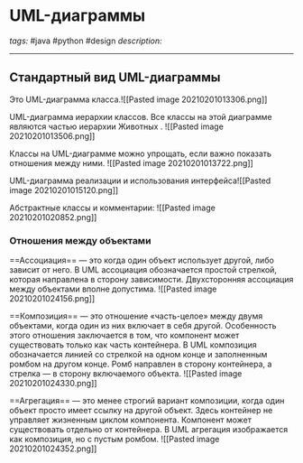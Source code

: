 # UML-диаграммы
*tags:* #java #python #design
*description:*

---
## Стандартный вид UML-диаграммы
Это UML-диаграмма класса.![[Pasted image 20210201013306.png]]

UML-диаграмма иерархии классов. Все классы на этой диаграмме являются
частью иерархии Животных . ![[Pasted image 20210201013506.png]]

Классы на UML-диаграмме можно упрощать, если важно показать отношения
между ними. ![[Pasted image 20210201013722.png]]

UML-диаграмма реализации и использования интерфейса![[Pasted image 20210201015120.png]]

Абстрактные классы и комментарии:
![[Pasted image 20210201020852.png]]


### Отношения между объектами
==Ассоциация== — это когда один объект использует другой, либо зависит от него. В UML ассоциация обозначается простой стрелкой, которая направлена в сторону зависимости. Двухсторонняя ассоциация между объектами вполне допустима.
![[Pasted image 20210201024156.png]]

==Композиция== — это отношение «часть-целое» между двумя объектами, когда один из них включает в себя другой. Особенность этого отношения заключается в том, что компонент может существовать только как часть контейнера. В UML композиция обозначается линией со стрелкой на одном конце и заполненным ромбом на другом конце. Ромб направлен в сторону контейнера, а стрелка — в сторону включаемого объекта.
![[Pasted image 20210201024330.png]]

==Агрегация== — это менее строгий вариант композиции, когда один объект просто имеет ссылку на другой объект. Здесь контейнер не управляет жизненным циклом компонента. Компонент может существовать отдельно от контейнера. В UML агрегация изображается как композиция, но с пустым ромбом.
![[Pasted image 20210201024352.png]]

